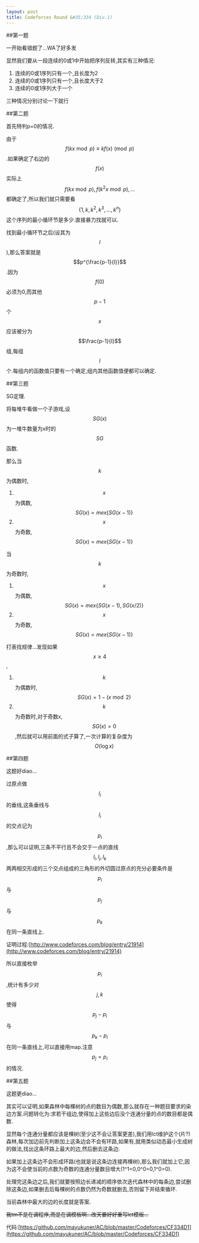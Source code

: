 ```yaml
---
layout: post
title: Codeforces Round &#35;334 (Div.1)
---
```


##第一题

一开始看错题了...WA了好多发

显然我们要从一段连续的0或1中开始把序列反转,其实有三种情况:

1. 连续的0或1序列只有一个,且长度为2
2. 连续的0或1序列只有一个,且长度大于2
3. 连续的0或1序列大于一个

三种情况分别讨论一下就行

##第二题

首先特判p=0的情况.

由于$$f(kx \bmod p) \equiv kf(x) \pmod p$$.如果确定了右边的$$f(x)$$实际上$$f(kx \bmod p),f(k^2x \bmod p),...$$都确定了,所以我们就只需要看$$\{1,k,k^2,k^3,...,k^n\}$$这个序列的最小循环节是多少.直接暴力找就可以.

找到最小循环节之后(设其为$$l$$),那么答案就是$$p^{\frac{p-1}{l}}$$.因为$$f(0)$$必须为0,而其他$$p-1$$个$$x$$应该被分为$$\frac{p-1}{l}$$组,每组$$l$$个.每组内的函数值只要有一个确定,组内其他函数值便都可以确定.

##第三题

SG定理.

将每堆牛看做一个子游戏,设$$SG(x)$$为一堆牛数量为x时的$$SG$$函数.

那么当$$k$$为偶数时,

1. $$x$$为偶数,$$SG(x) = mex\{SG(x-1)\}$$
2. $$x$$为奇数,$$SG(x) = mex\{SG(x-1)\}$$

当$$k$$为奇数时,

1. $$x$$为偶数,$$SG(x) = mex\{SG(x-1),SG(x/2)\}$$
2. $$x$$为奇数,$$SG(x) = mex\{SG(x-1)\}$$

打表找规律...发现如果$$x \geq 4$$,

1. $$k$$为偶数时,$$SG(x) = 1 - (x \bmod 2)$$
2. $$k$$为奇数时,对于奇数x,$$SG(x)=0$$,然后就可以用前面的式子算了,一次计算的复杂度为$$O(\log x)$$

##第四题

这题好diao...

过原点做$$l_i$$的垂线,这条垂线与$$l_i$$的交点记为$$p_i$$,那么可以证明,三条不平行且不会交于一点的直线$$l_i,l_j,l_k$$两两相交形成的三个交点组成的三角形的外切圆过原点的充分必要条件是$$p_i$$与$$p_j$$与$$p_k$$在同一条直线上.

证明过程:[http://www.codeforces.com/blog/entry/21914](http://www.codeforces.com/blog/entry/21914)

所以直接枚举$$p_i$$,统计有多少对$$j,k$$使得$$p_j-p_i$$与$$p_k-p_i$$在同一条直线上,可以直接用map.注意$$p_j=p_i$$的情况.

##第五题

这题更diao...

其实可以证明,如果森林中每棵树的点的数目为偶数,那么就存在一种题目要求的染边方案.问题转化为:求若干组边,使得加上这些边后没个连通分量的点的数目都是偶数.

显然每个连通分量都应该是棵树(至少这不会让答案更差),我们用lct维护这个(片?)森林,每次加边前先判断加上这条边会不会有环路,如果有,就用类似动态最小生成树的做法,找出这条环路上最大的边,然后删去这条边.

如果加上这条边不会形成环路(也就是说这条边连接两棵树),那么我们就加上它,因为这不会使当前的点数为奇数的连通分量数目增大(1^1=0,0^0=0,1^0=0).

处理完这条边之后,我们就要按照边长递减的顺序依次迭代森林中的每条边,尝试删除这条边,如果删去后每棵树的点数仍然为奇数就删去,否则留下并结束循环.

当前森林中最大的边的长度就是答案.

<s>我tm不是在调程序,而是在调模板啊...改天要好好重写lct模板...</s>

代码:[https://github.com/mayukuner/AC/blob/master/Codeforces/CF334D1](https://github.com/mayukuner/AC/blob/master/Codeforces/CF334D1)
